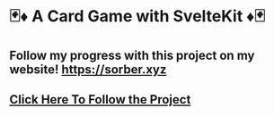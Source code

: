 # 🃏♦️ A Card Game with SvelteKit ♦️🃏

## Follow my progress with this project on my website! https://sorber.xyz

## [Click Here To Follow the Project](https://sorber.xyz/projects/card-game/)
